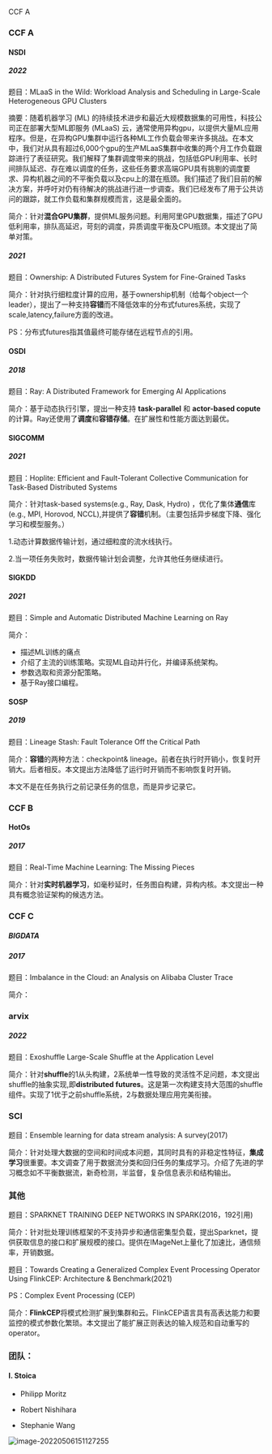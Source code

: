 CCF A











### CCF A

#### NSDI

##### 2022

题目：MLaaS in the Wild: Workload Analysis and Scheduling in Large-Scale Heterogeneous GPU Clusters

摘要：随着机器学习 (ML) 的持续技术进步和最近大规模数据集的可用性，科技公司正在部署大型ML即服务 (MLaaS) 云，通常使用异构gpu，以提供大量ML应用程序。但是，在异构GPU集群中运行各种ML工作负载会带来许多挑战。在本文中，我们对从具有超过6,000个gpu的生产MLaaS集群中收集的两个月工作负载跟踪进行了表征研究。我们解释了集群调度带来的挑战，包括低GPU利用率、长时间排队延迟、存在难以调度的任务，这些任务要求高端GPU具有挑剔的调度要求、异构机器之间的不平衡负载以及cpu上的潜在瓶颈。我们描述了我们目前的解决方案，并呼吁对仍有待解决的挑战进行进一步调查。我们已经发布了用于公共访问的跟踪，就工作负载和集群规模而言，这是最全面的。

简介：针对**混合GPU集群**，提供ML服务问题。利用阿里GPU数据集，描述了GPU低利用率，排队高延迟，苛刻的调度，异质调度平衡及CPU瓶颈。本文提出了简单对策。

##### 2021

题目：Ownership: A Distributed Futures System for Fine-Grained Tasks

简介：针对执行细粒度计算的应用，基于ownership机制（给每个object一个leader），提出了一种支持**容错**而不降低效率的分布式futures系统，实现了scale,latency,failure方面的改进。

PS：分布式futures指其值最终可能存储在远程节点的引用。

#### OSDI

##### 2018

题目：Ray: A Distributed Framework for Emerging AI Applications

简介：基于动态执行引擎，提出一种支持 **task-parallel** 和 **actor-based copute** 的计算。Ray还使用了**调度**和**容错存储**。在扩展性和性能方面达到最优。



#### SIGCOMM

##### 2021

题目：Hoplite: Efficient and Fault-Tolerant Collective Communication for Task-Based Distributed Systems

简介：针对task-based systems(e.g., Ray, Dask, Hydro) ，优化了集体**通信**库(e.g., MPI, Horovod, NCCL),并提供了**容错**机制。（主要包括异步梯度下降、强化学习和模型服务。）

1.动态计算数据传输计划，通过细粒度的流水线执行。

2.当一项任务失败时，数据传输计划会调整，允许其他任务继续进行。

#### SIGKDD

##### 2021

题目：Simple and Automatic Distributed Machine Learning on Ray

简介：

- 描述ML训练的痛点	
- 介绍了主流的训练策略。实现ML自动并行化，并编译系统架构。
- 参数选取和资源分配策略。
- 基于Ray接口编程。

#### SOSP

##### 2019

题目：Lineage Stash: Fault Tolerance Off the Critical Path

简介：**容错**的两种方法：checkpoint& lineage。前者在执行时开销小，恢复时开销大。后者相反。本文提出方法降低了运行时开销而不影响恢复时开销。

本文不是在任务执行之前记录任务的信息，而是异步记录它。



### CCF B 

#### HotOs

##### 2017

题目：Real-Time Machine Learning: The Missing Pieces

简介：针对**实时机器学习**，如毫秒延时，任务图自构建，异构内核。本文提出一种具有概念验证架构的候选方法。





### CCF C

##### BIGDATA

##### 2017

题目：Imbalance in the Cloud: an Analysis on Alibaba Cluster Trace

简介：





### arvix

##### 2022

题目：Exoshuffle Large-Scale Shuffle at the Application Level

简介：针对**shuffle**的1从头构建，2系统单一性导致的灵活性不足问题，本文提出shuffle的抽象实现,即**distributed futures**。这是第一次构建支持大范围的shuffle组件。实现了1优于之前shuffle系统，2与数据处理应用完美衔接。





### SCI

题目：Ensemble learning for data stream analysis: A survey(2017)

简介：针对处理大数据的空间和时间成本问题，其同时具有的非稳定性特征，**集成学习**很重要。本文调查了用于数据流分类和回归任务的集成学习。介绍了先进的学习概念如不平衡数据流，新奇检测，半监督，复杂信息表示和结构输出。

### 其他

题目：SPARKNET TRAINING DEEP NETWORKS IN SPARK(2016，192引用)    

简介：针对批处理训练框架的不支持异步和通信密集型负载，提出Sparknet，提供获取信息的接口和扩展规模的接口。提供在IMageNet上量化了加速比，通信频率，开销数据。



题目：Towards Creating a Generalized Complex Event Processing
Operator Using FlinkCEP: Architecture & Benchmark(2021)

PS：Complex Event Processing (CEP)

简介：**FlinkCEP**将模式检测扩展到集群和云。FlinkCEP语言具有高表达能力和要监控的模式参数化繁琐。本文提出了能扩展正则表达的输入规范和自动重写的operator。





### 团队：

#### I. Stoica

- Philipp Moritz

  

- Robert Nishihara

  

- Stephanie Wang

![image-20220506151127255](C:\Users\Administrator\AppData\Roaming\Typora\typora-user-images\image-20220506151127255.png)